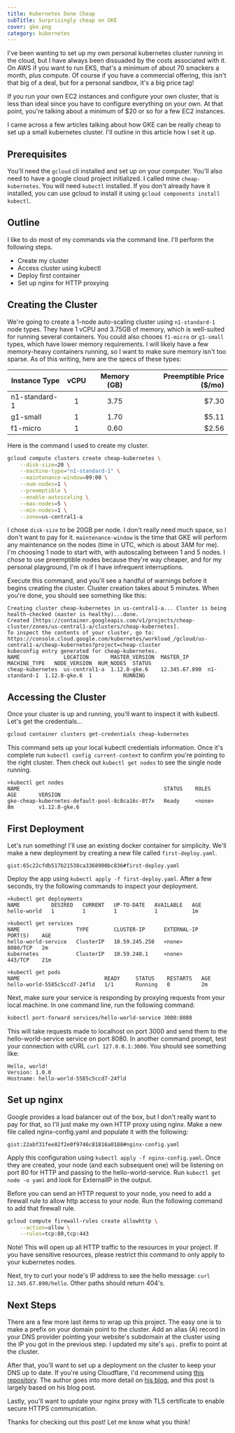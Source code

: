 ```yaml
---
title: Kubernetes Done Cheap
subTitle: Surprisingly cheap on GKE
cover: gke.png
category: kubernetes
---
```


I've been wanting to set up my own personal kubernetes
cluster running in the cloud, but I have always been dissuaded by
the costs associated with it. On AWS if you want to run EKS,
that's a minimum of about 70 smackers a month, plus compute.
Of course if you have a commercial offering, this isn't that big of
a deal, but for a personal sandbox, it's a big price tag!

If you run your own EC2 instances and configure your own cluster,
that is less than ideal since you have to configure everything on
your own. At that point, you're talking about a minimum of $20 or so
for a few EC2 instances.

I came across a few articles talking about how GKE can be really cheap
to set up a small kubernetes cluster. I'll outline in this article how
I set it up.

## Prerequisites

You'll need the `gcloud` cli installed and set up on your computer.
You'll also need to have a google cloud project initialized. I called
mine `cheap-kubernetes`. You will need `kubectl` installed. If you don't
already have it installed, you can use gcloud to install it using
`gcloud components install kubectl`.

## Outline

I like to do most of my commands via the command line. I'll perform the
following steps.

* Create my cluster
* Access cluster using kubectl
* Deploy first container
* Set up nginx for HTTP proxying

## Creating the Cluster

We're going to create a 1-node auto-scaling cluster using `n1-standard-1`
node types. They have 1 vCPU and 3.75GB of memory, which is well-suited
for running several containers. You could also chooes `f1-micro` or `g1-small`
types, which have lower memory requirements. I will likely have a few memory-heavy
containers running, so I want to make sure memory isn't too sparse. As of this
writing, here are the specs of these types:

| Instance Type | vCPU | Memory (GB) | Preemptible Price ($/mo) |
| ------------- |:----:|:-----------:| ------------------------:|
| n1-standard-1 | 1 | 3.75 | $7.30 |
| g1-small | 1 | 1.70 | $5.11 |
| f1-micro | 1 | 0.60 | $2.56 |

Here is the command I used to create my cluster.

```bash
gcloud compute clusters create cheap-kubernetes \
    --disk-size=20 \
    --machine-type="n1-standard-1" \
    --maintenance-window=09:00 \
    --num-nodes=1 \
    --preemptible \
    --enable-autoscaling \
    --max-nodes=5 \
    --min-nodes=1 \
    --zone=us-central1-a
```

I chose `disk-size` to be 20GB per node. I don't really need much space,
so I don't want to pay for it. `maintenance-window` is the time that GKE will
perform any maintenance on the nodes (time in UTC, which is about 3AM for me).
I'm choosing 1 node to start with, with autoscaling between 1 and 5 nodes.
I chose to use preemptible nodes because they're way cheaper, and for my
personal playground, I'm ok if I have infrequent interruptions.

Execute this command, and you'll see a handful of warnings before it begins
creating the cluster. Cluster creation takes about 5 minutes. When you're done,
you should see something like this:

```text
Creating cluster cheap-kubernetes in us-central1-a... Cluster is being health-checked (master is healthy)...done.
Created [https://container.googleapis.com/v1/projects/cheap-cluster/zones/us-central1-a/clusters/cheap-kubernetes].
To inspect the contents of your cluster, go to: https://console.cloud.google.com/kubernetes/workload_/gcloud/us-central1-a/cheap-kubernetes?project=cheap-cluster
kubeconfig entry generated for cheap-kubernetes.
NAME              LOCATION       MASTER_VERSION  MASTER_IP      MACHINE_TYPE   NODE_VERSION  NUM_NODES  STATUS
cheap-kubernetes  us-central1-a  1.12.8-gke.6    12.345.67.890  n1-standard-1  1.12.8-gke.6  1          RUNNING
```

## Accessing the Cluster

Once your cluster is up and running, you'll want to inspect it with kubectl.
Let's get the credentials...

```bash
gcloud container clusters get-credentials cheap-kubernetes
```

This command sets up your local kubectl credentials information. Once it's
complete run `kubectl config current-context` to confirm you're pointing
to the right cluster. Then check out `kubectl get nodes` to see the
single node running.

```text
>kubectl get nodes
NAME                                              STATUS    ROLES     AGE       VERSION
gke-cheap-kubernetes-default-pool-8c8ca16c-8t7x   Ready     <none>    8m        v1.12.8-gke.6
```

## First Deployment

Let's run something! I'll use an existing docker container for simplicity.
We'll make a new deployment by creating a new file called `first-deploy.yaml`.

`gist:65c22cfdb517b21538ca3368900bc836#first-deploy.yaml`

Deploy the app using `kubectl apply -f first-deploy.yaml`. After
a few seconds, try the following commands to inspect your deployment.

```text
>kubectl get deployments
NAME          DESIRED   CURRENT   UP-TO-DATE   AVAILABLE   AGE
hello-world   1         1         1            1           1m

>kubectl get services
NAME                  TYPE        CLUSTER-IP      EXTERNAL-IP   PORT(S)    AGE
hello-world-service   ClusterIP   10.59.245.250   <none>        8080/TCP   2m
kubernetes            ClusterIP   10.59.240.1     <none>        443/TCP    21m

>kubectl get pods
NAME                           READY     STATUS    RESTARTS   AGE
hello-world-5585c5ccd7-24fld   1/1       Running   0          2m
```

Next, make sure your service is responding by proxying requests
from your local machine. In one command line, run the following command:

```bash
kubectl port-forward services/hello-world-service 3000:8080
```

This will take requests made to localhost on port 3000 and send them
to the hello-world-service service on port 8080. In another command
prompt, test your connection with cURL `curl 127.0.0.1:3000`. You should
see something like:

```text
Hello, world!
Version: 1.0.0
Hostname: hello-world-5585c5ccd7-24fld
```

## Set up nginx

Google provides a load balancer out of the box, but I don't really
want to pay for that, so I'll just make my own HTTP proxy
using nginx. Make a new file called nginx-config.yaml and populate
it with the following:

`gist:22abf31fee82f2e0f9746c81816a0188#nginx-config.yaml`

Apply this configuration using `kubectl apply -f nginx-config.yaml`.
Once they are created, your node (and each subsequent one) will
be listening on port 80 for HTTP and passing to the hello-world-service. Run `kubectl get node -o yaml`
and look for ExternalIP in the output.

Before you can send an HTTP request to your node, you need
to add a firewall rule to allow http access to your node. Run
the following command to add that firewall rule.

```bash
gcloud compute firewall-rules create allowhttp \
    --action=allow \
    --rules=tcp:80,tcp:443
```

Note! This will open up all HTTP traffic to the resources
in your project. If you have sensitive resources, please restrict
this command to only apply to your kubernetes nodes.

Next, try to curl your node's IP address to see the hello message:
`curl 12.345.67.890/hello`. Other paths should return 404's.

## Next Steps

There are a few more last items to wrap up this project.
The easy one is to make a prefix on your domain point to the
cluster. Add an alias (A) record in your DNS provider pointing
your website's subdomain at the cluster using the IP you got in
the previous step. I updated my site's `api.` prefix to point
at the cluster.

After that, you'll want to set up a deployment on the cluster
to keep your DNS up to date. If you're using Cloudflare, I'd
recommend using [this repository](https://github.com/calebdoxsey/kubernetes-cloudflare-sync). The author goes into more detail
on [his blog](https://www.doxsey.net/blog/kubernetes--the-surprisingly-affordable-platform-for-personal-projects),
and this post is largely based on his blog post.

Lastly, you'll want to update your nginx proxy with TLS certificate
to enable secure HTTPS communication.

Thanks for checking out this post! Let me know what you think!
